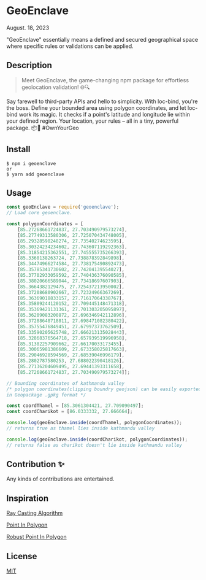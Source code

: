 # GeoEnclave

August. 18, 2023
<br />

"GeoEnclave" essentially means a defined and secured geographical space where specific rules or validations can be applied.

## Description

> Meet GeoEnclave, the game-changing npm package for effortless geolocation validation! 🌐🔍

Say farewell to third-party APIs and hello to simplicity. With loc-bind, you're the boss. Define your bounded area using polygon coordinates, and let loc-bind work its magic. It checks if a point's latitude and longitude lie within your defined region. Your location, your rules – all in a tiny, powerful package. 📦📍 #OwnYourGeo

## Install

```
$ npm i geoenclave
or
$ yarn add geoenclave
```

## Usage

```javascript
const geoEnclave = require('geoenclave');
// Load core geoenclave.

const polygonCoordinates = [
    [85.27268661724837, 27.703490979573274], 
    [85.27749313580306, 27.725070434748005], 
    [85.29328598248274, 27.73540274623595], 
    [85.30324234234602, 27.743607119292363], 
    [85.31854215362551, 27.745555735266393], 
    [85.3360138263724, 27.738878392849898], 
    [85.34474966274584, 27.738175490892473], 
    [85.35785341730602, 27.74204139554027], 
    [85.37702933059592, 27.740436376090585], 
    [85.38020666589044, 27.73418697607903], 
    [85.3664382129475, 27.725437213950002], 
    [85.37208680902667, 27.72324966367269], 
    [85.36369018833157, 27.71617064338767], 
    [85.35809244120152, 27.709445148471318], 
    [85.35369421131361, 27.701303205095897], 
    [85.36209083200872, 27.696346942112896], 
    [85.37288648718811, 27.698471082380422], 
    [85.35755476849451, 27.67997373762509], 
    [85.33590205625748, 27.666213135028443], 
    [85.32868376564718, 27.657939519996958], 
    [85.31382257909662, 27.66170033173455], 
    [85.30065981386609, 27.673358025817663], 
    [85.29046928594569, 27.68539046996179], 
    [85.2802787580253, 27.688022390418126], 
    [85.27136204609495, 27.69441393311658], 
    [85.27268661724837, 27.703490979573274]];

// Bounding coordinates of kathmandu valley
/* polygon coordinates(clipping boundry geojson) can be easily exported from https://export.hotosm.org/
in Geopackage .gpkg format */

const coordThamel = [85.3061304421, 27.709090497];
const coordCharikot = [86.0333332, 27.666664];

console.log(geoEnclave.inside(coordThamel, polygonCoordinates));
// returns true as thamel lies inside kathmandu valley

console.log(geoEnclave.inside(coordCharikot, polygonCoordinates));
// returns false as charikot doesn't lie inside kathmandu valley

```

## Contribution ✨

Any kinds of contributions are entertained.


## Inspiration
[Ray Casting Algorithm ](https://rosettacode.org/wiki/Ray-casting_algorithm#JavaScript)

[Point In Polygon](https://github.com/substack/point-in-polygon)

[Robust Point In Polygon](https://github.com/mikolalysenko/robust-point-in-polygon)

## License
[MIT](LICENSE)